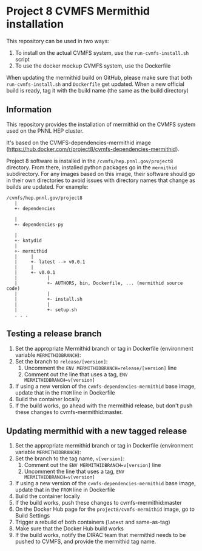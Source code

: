 # Project 8 CVMFS Mermithid installation

This repository can be used in two ways:

1. To install on the actual CVMFS system, use the `run-cvmfs-install.sh` script
1. To use the docker mockup CVMFS system, use the Dockerfile

When updating the mermithid build on GitHub, please make sure that both `run-cvmfs-install.sh` and `Dockerfile` get updated.  When a new official build is ready, tag it with the build name (the same as the build directory)

## Information

This repository provides the installation of mermithid on the CVMFS system used on the PNNL HEP cluster.

It's based on the CVMFS-dependencies-mermithid image (https://hub.docker.com/r/project8/cvmfs-dependencies-mermithid).

Project 8 software is installed in the `/cvmfs/hep.pnnl.gov/project8` directory.  From there, installed python packages go in the `mermithid` subdirectory.  For any images based on this image, their software should go in their own directories to avoid issues with directory names that change as builds are updated.  For example:

```
/cvmfs/hep.pnnl.gov/project8
   |
   +- dependencies

   |
   +- dependencies-py

   |
   +- katydid
   |
   +- mermithid
   |     |
   |     +- latest --> v0.0.1
   |     |
   |     +- v0.0.1
   |           |
   |           +- AUTHORS, bin, Dockerfile, ... (mermithid source code)
   |           |
   |           +- install.sh
   |           |
   |           +- setup.sh
   . . .
```

## Testing a release branch

1. Set the appropriate Mermithid branch or tag in Dockerfile (environment variable `MERMITHIDBRANCH`):
1. Set the branch to `release/[version]`:
    1. Uncomment the `ENV MERMITHIDBRANCH=release/[version]` line
    1. Comment out the line that uses a tag, `ENV MERMITHIDBRANCH=v[version]`
1. If using a new version of the `cvmfs-dependencies-mermithid` base image, update that in the `FROM` line in Dockerfile
1. Build the container locally
1. If the build works, go ahead with the mermithid release, but don't push these changes to cvmfs-mermithid:master.

## Updating mermithid with a new tagged release

1. Set the appropriate mermithid branch or tag in Dockerfile (environment variable `MERMITHIDBRANCH`):
1. Set the branch to the tag name, `v[version]`:
    1. Comment out the `ENV MERMITHIDBRANCH=v[version]` line
    1. Uncomment the line that uses a tag, `ENV MERMITHIDBRANCH=v[version]`
1. If using a new version of the `cvmfs-dependencies-mermithid` base image, update that in the `FROM` line in Dockerfile
1. Build the container locally
1. If the build works, push these changes to cvmfs-mermithid:master
1. On the Docker Hub page for the `project8/cvmfs-mermithid` image, go to Build Settings
1. Trigger a rebuild of both containers (`latest` and same-as-tag)
1. Make sure that the Docker Hub build works
1. If the build works, notify the DIRAC team that mermithid needs to be pushed to CVMFS, and provide the mermithid tag name.
